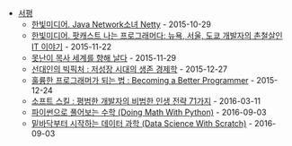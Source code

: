 - [서평](.)
  - [한빛미디어. Java Network소녀 Netty](hanbit.netty.md) - 2015-10-29
  - [한빛미디어. 팟캐스트 나는 프로그래머다: 뉴욕, 서울, 도쿄 개발자의 촌철살인 IT 이야기](hanbit.naProDa.md) - 2015-11-22
  - [못난이 목사 세계를 향해 날다](motmok.md) - 2015-11-29
  - [선대인의 빅픽처 : 저성장 시대의 생존 경제학](BigPicture.md) - 2015-12-27
  - [훌륭한 프로그래머가 되는 법 : Becoming a Better Programmer](hanbit.BBP.md) - 2015-12-24
  - [소프트 스킬 : 평범한 개발자의 비범한 인생 전략 71가지](softskill.md) - 2016-03-11
  - [파이썬으로 풀어보는 수학 (Doing Math With Python)](DoingMathWithPython.md) - 2016-09-03
  - [밑바닥부터 시작하는 데이터 과학 (Data Science With Scratch)](DataScienceWithScratch.md) - 2016-09-03
